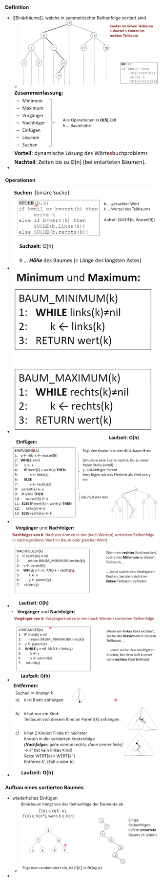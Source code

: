 ### Definition
+ [[Binärbäume]], welche in symmetrischer Reihenfolge sortiert sind
	+ ![](../../../../../z_images/Pasted%20image%2020221114135404.png)
+ ![](../../../../../z_images/Pasted%20image%2020221114142100.png)

### Operationen
+ ![](../../../../../z_images/Pasted%20image%2020221114135714.png)
+ ![](../../../../../z_images/Pasted%20image%2020221114135945.png)
+ ![](../../../../../z_images/Pasted%20image%2020221114140208.png)
+ ![](../../../../../z_images/Pasted%20image%2020221114141440.png)
+ ![](../../../../../z_images/Pasted%20image%2020221114141459.png)
+ ![](../../../../../z_images/Pasted%20image%2020221114141614.png)

### Aufbau eines sortierten Baumes
+ wiederholtes Einfügen
	+ ![](../../../../../z_images/Pasted%20image%2020221114140717.png)
+ 